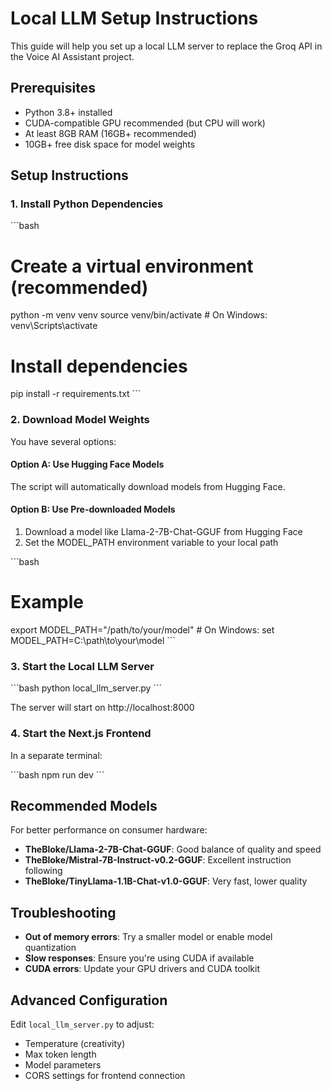 # Local LLM Setup Instructions

This guide will help you set up a local LLM server to replace the Groq API in the Voice AI Assistant project.

## Prerequisites

- Python 3.8+ installed
- CUDA-compatible GPU recommended (but CPU will work)
- At least 8GB RAM (16GB+ recommended)
- 10GB+ free disk space for model weights

## Setup Instructions

### 1. Install Python Dependencies

\`\`\`bash
# Create a virtual environment (recommended)
python -m venv venv
source venv/bin/activate  # On Windows: venv\Scripts\activate

# Install dependencies
pip install -r requirements.txt
\`\`\`

### 2. Download Model Weights

You have several options:

#### Option A: Use Hugging Face Models

The script will automatically download models from Hugging Face.

#### Option B: Use Pre-downloaded Models

1. Download a model like Llama-2-7B-Chat-GGUF from Hugging Face
2. Set the MODEL_PATH environment variable to your local path

\`\`\`bash
# Example
export MODEL_PATH="/path/to/your/model"  # On Windows: set MODEL_PATH=C:\path\to\your\model
\`\`\`

### 3. Start the Local LLM Server

\`\`\`bash
python local_llm_server.py
\`\`\`

The server will start on http://localhost:8000

### 4. Start the Next.js Frontend

In a separate terminal:

\`\`\`bash
npm run dev
\`\`\`

## Recommended Models

For better performance on consumer hardware:

- **TheBloke/Llama-2-7B-Chat-GGUF**: Good balance of quality and speed
- **TheBloke/Mistral-7B-Instruct-v0.2-GGUF**: Excellent instruction following
- **TheBloke/TinyLlama-1.1B-Chat-v1.0-GGUF**: Very fast, lower quality

## Troubleshooting

- **Out of memory errors**: Try a smaller model or enable model quantization
- **Slow responses**: Ensure you're using CUDA if available
- **CUDA errors**: Update your GPU drivers and CUDA toolkit

## Advanced Configuration

Edit `local_llm_server.py` to adjust:

- Temperature (creativity)
- Max token length
- Model parameters
- CORS settings for frontend connection
